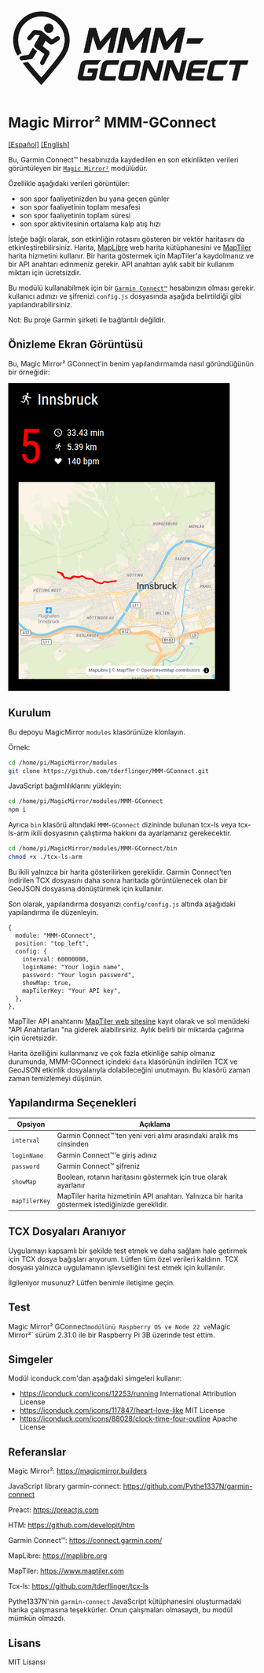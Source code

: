 ![MMM-GConnect logo](./doc/MMM-GConnect-logo.png)

# Magic Mirror² MMM-GConnect

[[Español]](./README-es.md) [[English]](./README.md)

Bu, Garmin Connect™ hesabınızda
kaydedilen en son etkinlikten verileri görüntüleyen bir [``Magic Mirror²``](https://magicmirror.builders/) modülüdür.

Özellikle aşağıdaki verileri görüntüler:
- son spor faaliyetinizden bu yana geçen günler
- son spor faaliyetinin toplam mesafesi
- son spor faaliyetinin toplam süresi
- son spor aktivitesinin ortalama kalp atış hızı

İsteğe bağlı olarak, son etkinliğin rotasını gösteren bir vektör haritasını da etkinleştirebilirsiniz. Harita, [MapLibre](https://maplibre.org) web harita kütüphanesini ve [MapTiler](https://www.maptiler.com) harita hizmetini kullanır. Bir harita göstermek için MapTiler'a kaydolmanız ve bir API anahtarı edinmeniz gerekir. API anahtarı aylık sabit bir kullanım miktarı için ücretsizdir.

Bu modülü kullanabilmek için bir [`Garmin Connect™`](https://connect.garmin.com/) hesabınızın olması gerekir. kullanıcı adınızı ve şifrenizi `config.js` dosyasında aşağıda belirtildiği gibi yapılandırabilirsiniz.

Not: Bu proje Garmin şirketi ile bağlantılı değildir.

## Önizleme Ekran Görüntüsü

Bu, Magic Mirror² GConnect'in benim yapılandırmamda nasıl göründüğünün bir örneğidir:

![Magic Mirror² GConnect exmaple screen](./doc/screenshot-MMM-GConnect-Up.png)

## Kurulum

Bu depoyu MagicMirror `modules` klasörünüze klonlayın.

Örnek:

```bash
cd /home/pi/MagicMirror/modules
git clone https://github.com/tderflinger/MMM-GConnect.git
```

JavaScript bağımlılıklarını yükleyin:

```bash
cd /home/pi/MagicMirror/modules/MMM-GConnect
npm i
```

Ayrıca `bin` klasörü altındaki `MMM-GConnect` dizininde bulunan tcx-ls veya tcx-ls-arm ikili dosyasının çalıştırma hakkını da ayarlamanız gerekecektir.

```bash
cd /home/pi/MagicMirror/modules/MMM-GConnect/bin
chmod +x ./tcx-ls-arm
```

Bu ikili yalnızca bir harita gösterilirken gereklidir. Garmin Connect'ten indirilen TCX dosyasını daha sonra haritada görüntülenecek olan bir GeoJSON dosyasına dönüştürmek için kullanılır.

Son olarak, yapılandırma dosyanızı `config/config.js` altında aşağıdaki yapılandırma ile düzenleyin.
```
{	
  module: "MMM-GConnect",
  position: "top_left",
  config: {
    interval: 60000000,
    loginName: "Your login name",
    password: "Your login password",
    showMap: true,
    mapTilerKey: "Your API key",
  },
},
```

MapTiler API anahtarını [MapTiler web sitesine](https://www.maptiler.com) kayıt olarak ve sol menüdeki "API Anahtarları "na giderek alabilirsiniz. Aylık belirli bir miktarda çağırma için ücretsizdir.

Harita özelliğini kullanmanız ve çok fazla etkinliğe sahip olmanız durumunda, MMM-GConnect içindeki `data` klasörünün indirilen TCX ve GeoJSON etkinlik dosyalarıyla dolabileceğini unutmayın. Bu klasörü zaman zaman temizlemeyi düşünün.

## Yapılandırma Seçenekleri
| **Opsiyon**        | **Açıklama** |
| --- | --- |
| `interval`      | Garmin Connect™'ten yeni veri alımı arasındaki aralık ms cinsinden |
| `loginName`      | Garmin Connect™'e giriş adınız |
| `password`      | Garmin Connect™ şifreniz |
| `showMap`      | Boolean, rotanın haritasını göstermek için true olarak ayarlanır |
| `mapTilerKey`      | MapTiler harita hizmetinin API anahtarı. Yalnızca bir harita göstermek istediğinizde gereklidir. |

## TCX Dosyaları Aranıyor

Uygulamayı kapsamlı bir şekilde test etmek ve daha sağlam hale getirmek için TCX dosya bağışları arıyorum.
Lütfen tüm özel verileri kaldırın. TCX dosyası yalnızca uygulamanın işlevselliğini test etmek için kullanılır.

İlgileniyor musunuz? Lütfen benimle iletişime geçin.

## Test

Magic Mirror² GConnect` modülünü Raspberry OS
ve Node 22 ve `Magic Mirror²` sürüm 2.31.0 ile bir Raspberry Pi 3B üzerinde test ettim.

## Simgeler

Modül iconduck.com'dan aşağıdaki simgeleri kullanır:

- https://iconduck.com/icons/12253/running International Attribution License
- https://iconduck.com/icons/117847/heart-love-like MIT License
- https://iconduck.com/icons/88028/clock-time-four-outline Apache License

## Referanslar

Magic Mirror²: https://magicmirror.builders

JavaScript library garmin-connect: https://github.com/Pythe1337N/garmin-connect

Preact: https://preactjs.com

HTM: https://github.com/developit/htm

Garmin Connect™: https://connect.garmin.com/

MapLibre: https://maplibre.org

MapTiler: https://www.maptiler.com

Tcx-ls: https://github.com/tderflinger/tcx-ls

Pythe1337N'nin `garmin-connect` JavaScript kütüphanesini oluşturmadaki harika çalışmasına teşekkürler.
Onun çalışmaları olmasaydı, bu modül mümkün olmazdı.

## Lisans

MIT Lisansı